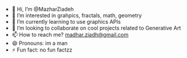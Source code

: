 - 👋 Hi, I’m @MazharZiadeh
- 👀 I’m interested in grahpics, fractals, math, geometry
- 🌱 I’m currently learning to use graphics APIs
- 💞️ I’m looking to collaborate on cool projects related to Generative Art
- 📫 How to reach me? madhar.ziadh@gmail.com
- 😄 Pronouns: im a man
- ⚡ Fun fact: no fun factzz 

<!---
MazharZiadeh/MazharZiadeh is a ✨ special ✨ repository because its `README.md` (this file) appears on your GitHub profile.
You can click the Preview link to take a look at your changes.
--->
